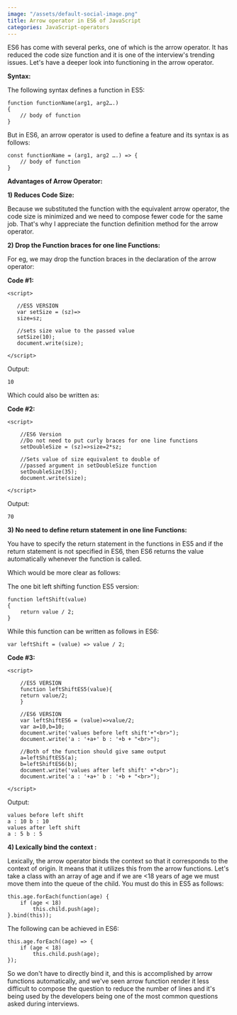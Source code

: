 ```yaml
---
image: "/assets/default-social-image.png"
title: Arrow operator in ES6 of JavaScript
categories: JavaScript-operators
---
```


ES6 has come with several perks, one of which is the arrow operator. It has reduced the code size function and it is one of the interview's trending issues. Let's have a deeper look into functioning in the arrow operator.

**Syntax:**

The following syntax defines a function in ES5:

```
function functionName(arg1, arg2….)
{
    // body of function
}
```

But in ES6, an arrow operator is used to define a feature and its syntax is as follows:

```
const functionName = (arg1, arg2 ….) => {
    // body of function
}
```

**Advantages of Arrow Operator:**

**1) Reduces Code Size:**

Because we substituted the function with the equivalent arrow operator, the code size is minimized and we need to compose fewer code for the same job. That's why I appreciate the function definition method for the arrow operator.

**2) Drop the Function braces for one line Functions:**

For eg, we may drop the function braces in the declaration of the arrow operator:

**Code #1:**

```
<script> 
  
   //ES5 VERSION 
   var setSize = (sz)=> 
   size=sz; 
     
   //sets size value to the passed value 
   setSize(10); 
   document.write(size); 
                      
</script> 
```

Output:

`10`

Which could also be written as:

**Code #2:**

```
<script> 
  
    //ES6 Version  
    //Do not need to put curly braces for one line functions 
    setDoubleSize = (sz)=>size=2*sz; 
      
    //Sets value of size equivalent to double of 
    //passed argument in setDoubleSize function 
    setDoubleSize(35); 
    document.write(size);     
      
</script> 
```

Output:

`70`

**3) No need to define return statement in one line Functions:**

You have to specify the return statement in the functions in ES5 and if the return statement is not specified in ES6, then ES6 returns the value automatically whenever the function is called.

Which would be more clear as follows:

The one bit left shifting function ES5 version:

```
function leftShift(value) 
{ 
    return value / 2; 
} 
```

While this function can be written as follows in ES6:

`var leftShift = (value) => value / 2; `

**Code #3:**

```
<script> 
  
    //ES5 VERSION 
    function leftShiftES5(value){ 
    return value/2; 
    } 
      
    //ES6 VERSION 
    var leftShiftES6 = (value)=>value/2; 
    var a=10,b=10; 
    document.write('values before left shift'+"<br>"); 
    document.write('a : '+a+' b : '+b + "<br>"); 
  
    //Both of the function should give same output  
    a=leftShiftES5(a); 
    b=leftShiftES6(b); 
    document.write('values after left shift' +"<br>"); 
    document.write('a : '+a+' b : '+b + "<br>"); 
      
</script> 
```

Output:

```
values before left shift
a : 10 b : 10
values after left shift
a : 5 b : 5
```

**4) Lexically bind the context :**

Lexically, the arrow operator binds the context so that it corresponds to the context of origin. It means that it utilizes this from the arrow functions. Let's take a class with an array of age and if we are <18 years of age we must move them into the queue of the child. You must do this in ES5 as follows:

```
this.age.forEach(function(age) { 
    if (age < 18) 
        this.child.push(age); 
}.bind(this)); 
```

The following can be achieved in ES6:

```
this.age.forEach((age) => { 
    if (age < 18) 
        this.child.push(age); 
}); 
```

So we don't have to directly bind it, and this is accomplished by arrow functions automatically, and we've seen arrow function render it less difficult to compose the question to reduce the number of lines and it's being used by the developers being one of the most common questions asked during interviews.